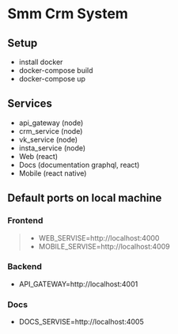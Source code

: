 # Smm Crm System

## Setup

- install docker
- docker-compose build
- docker-compose up

## Services

- api_gateway (node)
- crm_service (node)
- vk_service (node)
- insta_service (node)
- Web (react)
- Docs (documentation graphql, react)
- Mobile (react native)

## Default ports on local machine

### Frontend
> - WEB_SERVISE=http://localhost:4000
> - MOBILE_SERVISE=http://localhost:4009

### Backend
- API_GATEWAY=http://localhost:4001

### Docs
- DOCS_SERVISE=http://localhost:4005

